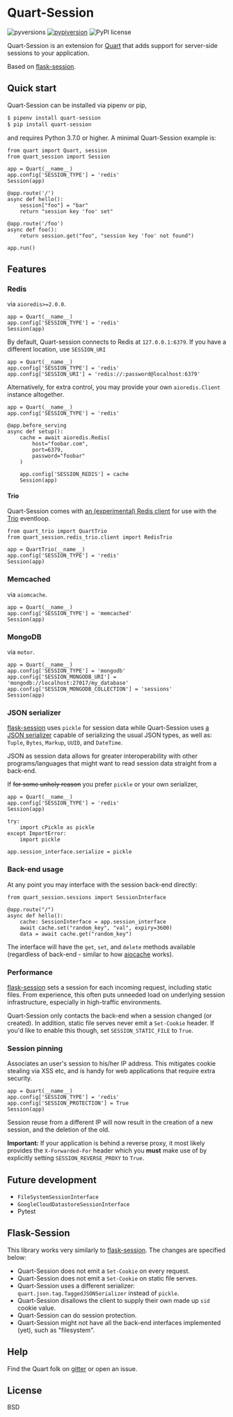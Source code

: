 # Quart-Session

![pyversions](https://img.shields.io/pypi/pyversions/Quart-Session.svg) [![pypiversion](https://badge.fury.io/py/Quart-Session.svg)](https://pypi.org/project/Quart-Session/) ![PyPI license](https://img.shields.io/pypi/l/Quart-Session.svg)

Quart-Session is an extension for [Quart](https://gitlab.com/pgjones/quart/blob/master/README.rst) that adds support for
server-side sessions to your application.

Based on [flask-session](https://pypi.org/project/Flask-Session/).

## Quick start

Quart-Session can be installed via pipenv or pip,

```bash
$ pipenv install quart-session
$ pip install quart-session
```

and requires Python 3.7.0 or higher. A minimal Quart-Session example is:

```python3
from quart import Quart, session
from quart_session import Session

app = Quart(__name__)
app.config['SESSION_TYPE'] = 'redis'
Session(app)

@app.route('/')
async def hello():
    session["foo"] = "bar"
    return "session key 'foo' set"

@app.route('/foo')
async def foo():
    return session.get("foo", "session key 'foo' not found")

app.run()
```

## Features


### Redis

via `aioredis>=2.0.0`.

```python3
app = Quart(__name__)
app.config['SESSION_TYPE'] = 'redis'
Session(app)
```

By default, Quart-session connects to Redis at `127.0.0.1:6379`. If you 
have a different location, use `SESSION_URI`

```python3
app = Quart(__name__)
app.config['SESSION_TYPE'] = 'redis'
app.config['SESSION_URI'] = 'redis://:password@localhost:6379'
```

Alternatively, for extra control, you may provide your own `aioredis.Client` instance altogether.

```python3
app = Quart(__name__)
app.config['SESSION_TYPE'] = 'redis'

@app.before_serving
async def setup():
    cache = await aioredis.Redis(
        host="foobar.com",
        port=6379,
        password="foobar"
    )
    
    app.config['SESSION_REDIS'] = cache
    Session(app)
```

#### Trio

Quart-Session comes with [an (experimental) Redis client](quart_session/redis_trio) for use with the [Trio](https://trio.readthedocs.io/en/stable/) eventloop.

```python3
from quart_trio import QuartTrio
from quart_session.redis_trio.client import RedisTrio

app = QuartTrio(__name__)
app.config['SESSION_TYPE'] = 'redis'
Session(app)
```

### Memcached

via `aiomcache`.

```python3
app = Quart(__name__)
app.config['SESSION_TYPE'] = 'memcached'
Session(app)
```

### MongoDB

via `motor`.

```python3
app = Quart(__name__)
app.config['SESSION_TYPE'] = 'mongodb'
app.config['SESSION_MONGODB_URI'] = 'mongodb://localhost:27017/my_database'
app.config['SESSION_MONGODB_COLLECTION'] = 'sessions'
Session(app)
```

### JSON serializer

[flask-session](https://pypi.org/project/Flask-Session/) uses `pickle`
for session data while Quart-Session uses [a JSON serializer](https://gitlab.com/pgjones/quart/blob/37e249b9b146824a8668eaa1daa12392aeb00256/src/quart/json/tag.py#L141)
capable of serializing the usual JSON types, as well as: `Tuple`, `Bytes`,
`Markup`, `UUID`, and `DateTime`.

JSON as session data allows for greater interoperability with other
programs/languages that might want to read session data straight
from a back-end.

If ~~for some unholy reason~~ you prefer `pickle` or your own serializer,

```python3
app = Quart(__name__)
app.config['SESSION_TYPE'] = 'redis'
Session(app)

try:
    import cPickle as pickle
except ImportError:
    import pickle

app.session_interface.serialize = pickle
```

### Back-end usage

At any point you may interface with the session back-end directly:

```python3
from quart_session.sessions import SessionInterface

@app.route("/")
async def hello():
    cache: SessionInterface = app.session_interface
    await cache.set("random_key", "val", expiry=3600)
    data = await cache.get("random_key")
```

The interface will have the `get`, `set`, and `delete` methods available (regardless of
back-end - similar to how [aiocache](https://github.com/argaen/aiocache) works).

### Performance

[flask-session](https://pypi.org/project/Flask-Session/) sets a
session for each incoming request, including static files. From experience,
this often puts unneeded load on underlying session infrastructure,
especially in high-traffic environments.

Quart-Session only contacts the back-end when a session changed (or created). In addition,
static file serves never emit a `Set-Cookie` header. If you'd like to enable
this though, set `SESSION_STATIC_FILE` to `True`.


### Session pinning

Associates an user's session to his/her IP address. This mitigates cookie stealing via XSS etc, and is handy
for web applications that require extra security.

```python3
app = Quart(__name__)
app.config['SESSION_TYPE'] = 'redis'
app.config['SESSION_PROTECTION'] = True
Session(app)
```

Session reuse from a different IP will now result in the creation of a new session, and the deletion of the old.

**Important:** If your application is behind a reverse proxy, it most
likely provides the `X-Forwarded-For` header which you **must** make use of
by explicitly setting `SESSION_REVERSE_PROXY` to `True`.

## Future development

- `FileSystemSessionInterface`
- `GoogleCloudDatastoreSessionInterface`
- Pytest

## Flask-Session

This library works very similarly to [flask-session](https://pypi.org/project/Flask-Session/).
The changes are specified below:

- Quart-Session does not emit a `Set-Cookie` on every request.
- Quart-Session does not emit a `Set-Cookie` on static file serves.
- Quart-Session uses a different serializer: `quart.json.tag.TaggedJSONSerializer` instead of `pickle`.
- Quart-Session disallows the client to supply their own made up `sid` cookie value.
- Quart-Session can do session protection.
- Quart-Session might not have all the back-end interfaces implemented (yet), such as "filesystem".

## Help

Find the Quart folk on [gitter](https://gitter.im/python-quart/lobby) or open an issue.

## License

BSD
